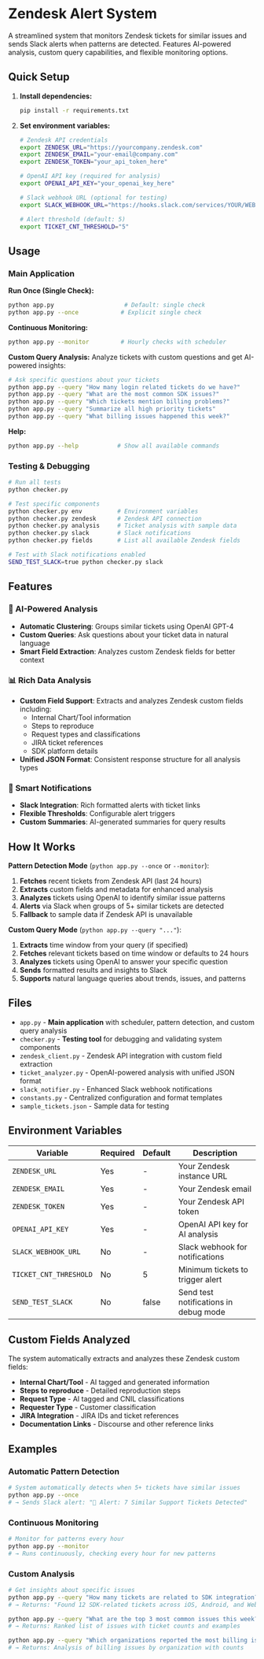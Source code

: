# Zendesk Alert System

A streamlined system that monitors Zendesk tickets for similar issues and sends Slack alerts when patterns are detected. Features AI-powered analysis, custom query capabilities, and flexible monitoring options.

## Quick Setup

1. **Install dependencies:**

   ```bash
   pip install -r requirements.txt
   ```

2. **Set environment variables:**

   ```bash
   # Zendesk API credentials
   export ZENDESK_URL="https://yourcompany.zendesk.com"
   export ZENDESK_EMAIL="your-email@company.com"
   export ZENDESK_TOKEN="your_api_token_here"

   # OpenAI API key (required for analysis)
   export OPENAI_API_KEY="your_openai_key_here"

   # Slack webhook URL (optional for testing)
   export SLACK_WEBHOOK_URL="https://hooks.slack.com/services/YOUR/WEBHOOK/URL"

   # Alert threshold (default: 5)
   export TICKET_CNT_THRESHOLD="5"
   ```

## Usage

### Main Application

**Run Once (Single Check):**

```bash
python app.py                    # Default: single check
python app.py --once            # Explicit single check
```

**Continuous Monitoring:**

```bash
python app.py --monitor         # Hourly checks with scheduler
```

**Custom Query Analysis:**
Analyze tickets with custom questions and get AI-powered insights:

```bash
# Ask specific questions about your tickets
python app.py --query "How many login related tickets do we have?"
python app.py --query "What are the most common SDK issues?"
python app.py --query "Which tickets mention billing problems?"
python app.py --query "Summarize all high priority tickets"
python app.py --query "What billing issues happened this week?"
```

**Help:**

```bash
python app.py --help           # Show all available commands
```

### Testing & Debugging

```bash
# Run all tests
python checker.py

# Test specific components
python checker.py env          # Environment variables
python checker.py zendesk      # Zendesk API connection
python checker.py analysis     # Ticket analysis with sample data
python checker.py slack        # Slack notifications
python checker.py fields       # List all available Zendesk fields

# Test with Slack notifications enabled
SEND_TEST_SLACK=true python checker.py slack
```

## Features

### 🤖 AI-Powered Analysis

- **Automatic Clustering**: Groups similar tickets using OpenAI GPT-4
- **Custom Queries**: Ask questions about your ticket data in natural language
- **Smart Field Extraction**: Analyzes custom Zendesk fields for better context

### 📊 Rich Data Analysis

- **Custom Field Support**: Extracts and analyzes Zendesk custom fields including:
  - Internal Chart/Tool information
  - Steps to reproduce
  - Request types and classifications
  - JIRA ticket references
  - SDK platform details
- **Unified JSON Format**: Consistent response structure for all analysis types

### 🔔 Smart Notifications

- **Slack Integration**: Rich formatted alerts with ticket links
- **Flexible Thresholds**: Configurable alert triggers
- **Custom Summaries**: AI-generated summaries for query results

## How It Works

**Pattern Detection Mode** (`python app.py --once` or `--monitor`):

1. **Fetches** recent tickets from Zendesk API (last 24 hours)
2. **Extracts** custom fields and metadata for enhanced analysis
3. **Analyzes** tickets using OpenAI to identify similar issue patterns
4. **Alerts** via Slack when groups of 5+ similar tickets are detected
5. **Fallback** to sample data if Zendesk API is unavailable

**Custom Query Mode** (`python app.py --query "..."`):

1. **Extracts** time window from your query (if specified)
2. **Fetches** relevant tickets based on time window or defaults to 24 hours
3. **Analyzes** tickets using OpenAI to answer your specific question
4. **Sends** formatted results and insights to Slack
5. **Supports** natural language queries about trends, issues, and patterns

## Files

- `app.py` - **Main application** with scheduler, pattern detection, and custom query analysis
- `checker.py` - **Testing tool** for debugging and validating system components
- `zendesk_client.py` - Zendesk API integration with custom field extraction
- `ticket_analyzer.py` - OpenAI-powered analysis with unified JSON format
- `slack_notifier.py` - Enhanced Slack webhook notifications
- `constants.py` - Centralized configuration and format templates
- `sample_tickets.json` - Sample data for testing

## Environment Variables

| Variable               | Required | Default | Description                           |
| ---------------------- | -------- | ------- | ------------------------------------- |
| `ZENDESK_URL`          | Yes      | -       | Your Zendesk instance URL             |
| `ZENDESK_EMAIL`        | Yes      | -       | Your Zendesk email                    |
| `ZENDESK_TOKEN`        | Yes      | -       | Your Zendesk API token                |
| `OPENAI_API_KEY`       | Yes      | -       | OpenAI API key for AI analysis        |
| `SLACK_WEBHOOK_URL`    | No       | -       | Slack webhook for notifications       |
| `TICKET_CNT_THRESHOLD` | No       | 5       | Minimum tickets to trigger alert      |
| `SEND_TEST_SLACK`      | No       | false   | Send test notifications in debug mode |

## Custom Fields Analyzed

The system automatically extracts and analyzes these Zendesk custom fields:

- **Internal Chart/Tool** - AI tagged and generated information
- **Steps to reproduce** - Detailed reproduction steps
- **Request Type** - AI tagged and CNIL classifications
- **Requester Type** - Customer classification
- **JIRA Integration** - JIRA IDs and ticket references
- **Documentation Links** - Discourse and other reference links

## Examples

### Automatic Pattern Detection

```bash
# System automatically detects when 5+ tickets have similar issues
python app.py --once
# → Sends Slack alert: "🚨 Alert: 7 Similar Support Tickets Detected"
```

### Continuous Monitoring

```bash
# Monitor for patterns every hour
python app.py --monitor
# → Runs continuously, checking every hour for new patterns
```

### Custom Analysis

```bash
# Get insights about specific issues
python app.py --query "How many tickets are related to SDK integration?"
# → Returns: "Found 12 SDK-related tickets across iOS, Android, and Web platforms"

python app.py --query "What are the top 3 most common issues this week?"
# → Returns: Ranked list of issues with ticket counts and examples

python app.py --query "Which organizations reported the most billing issues?"
# → Returns: Analysis of billing issues by organization with counts
```
